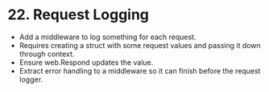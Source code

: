 # 22. Request Logging

- Add a middleware to log something for each request.
- Requires creating a struct with some request values and passing it down through context.
- Ensure web.Respond updates the value.
- Extract error handling to a middleware so it can finish before the request logger.
